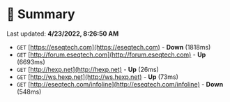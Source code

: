 # 📖 Summary
Last updated: **4/23/2022, 8:26:50 AM**

- `GET` [https://eseqtech.com](https://eseqtech.com) - **Down** (1818ms)
- `GET` [http://forum.eseqtech.com](http://forum.eseqtech.com) - **Up** (6693ms)
- `GET` [http://hexp.net](http://hexp.net) - **Up** (26ms)
- `GET` [http://ws.hexp.net](http://ws.hexp.net) - **Up** (73ms)
- `GET` [http://eseqtech.com/infoline](http://eseqtech.com/infoline) - **Down** (548ms)
